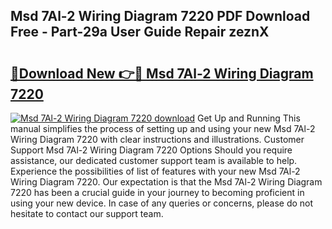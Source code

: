 ## Msd 7Al-2 Wiring Diagram 7220 PDF Download Free - Part-29a User Guide Repair zeznX

# <h2><a href="http://dfk1zuj.blite.top/?on=Msd+7Al-2+Wiring+Diagram+7220">🔗Download New 👉🔴 Msd 7Al-2 Wiring Diagram 7220</a></h2>

[![Msd 7Al-2 Wiring Diagram 7220 download](https://i.imgur.com/lujVjoI.png)](http://dfk1zuj.blite.top/?on=Msd+7Al-2+Wiring+Diagram+7220)
Get Up and Running This manual simplifies the process of setting up and using your new Msd 7Al-2 Wiring Diagram 7220 with clear instructions and illustrations. Customer Support Msd 7Al-2 Wiring Diagram 7220 Options Should you require assistance, our dedicated customer support team is available to help. Experience the possibilities of list of features with your new Msd 7Al-2 Wiring Diagram 7220. Our expectation is that the Msd 7Al-2 Wiring Diagram 7220 has been a crucial guide in your journey to becoming proficient in using your new device. In case of any queries or concerns, please do not hesitate to contact our support team.
